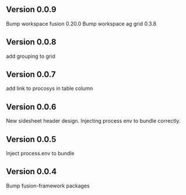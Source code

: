 ## Version 0.0.9
Bump workspace fusion 0.20.0
Bump workspace ag grid 0.3.8

## Version 0.0.8
add grouping to grid

## Version 0.0.7
add link to procosys in table column

## Version 0.0.6
New sidesheet header design.
Injecting process env to bundle correctly. 

## Version 0.0.5
Inject process.env to bundle

## Version 0.0.4
Bump fusion-framework packages

